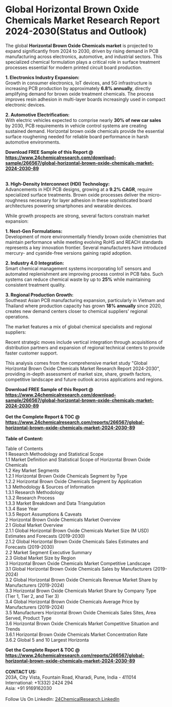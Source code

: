 <h1>Global Horizontal Brown Oxide Chemicals Market Research Report 2024-2030(Status and Outlook)</h1><p>The global <strong>Horizontal Brown Oxide Chemicals market</strong> is projected to expand significantly from 2024 to 2030, driven by rising demand in PCB manufacturing across electronics, automotive, and industrial sectors. This specialized chemical formulation plays a critical role in surface treatment processes essential for modern printed circuit board production.</p><p><strong>1. Electronics Industry Expansion:</strong><br>
Growth in consumer electronics, IoT devices, and 5G infrastructure is increasing PCB production by approximately <strong>6.8% annually</strong>, directly amplifying demand for brown oxide treatment chemicals. The process improves resin adhesion in multi-layer boards increasingly used in compact electronic devices.</p><p><strong>2. Automotive Electrification:</strong><br>
With electric vehicles expected to comprise nearly <strong>30% of new car sales</strong> by 2030, PCB requirements in vehicle control systems are creating sustained demand. Horizontal brown oxide chemicals provide the essential surface roughening needed for reliable board performance in harsh automotive environments.</p><div><b>Download FREE Sample of this Report @ 
            <a href="https://www.24chemicalresearch.com/download-sample/266567/global-horizontal-brown-oxide-chemicals-market-2024-2030-89">
            https://www.24chemicalresearch.com/download-sample/266567/global-horizontal-brown-oxide-chemicals-market-2024-2030-89</a></b></div><br><p><strong>3. High-Density Interconnect (HDI) Technology:</strong><br>
Advancements in HDI PCB designs, growing at a <strong>9.2% CAGR</strong>, require specialized surface treatments. Brown oxide processes deliver the micro-roughness necessary for layer adhesion in these sophisticated board architectures powering smartphones and wearable devices.</p><p>While growth prospects are strong, several factors constrain market expansion:</p><p><strong>1. Next-Gen Formulations:</strong><br>
Development of more environmentally friendly brown oxide chemistries that maintain performance while meeting evolving RoHS and REACH standards represents a key innovation frontier. Several manufacturers have introduced mercury- and cyanide-free versions gaining rapid adoption.</p><p><strong>2. Industry 4.0 Integration:</strong><br>
Smart chemical management systems incorporating IoT sensors and automated replenishment are improving process control in PCB fabs. Such systems can reduce chemical waste by up to <strong>25%</strong> while maintaining consistent treatment quality.</p><p><strong>3. Regional Production Growth:</strong><br>
Southeast Asian PCB manufacturing expansion, particularly in Vietnam and Thailand where production capacity has grown <strong>18% annually</strong> since 2020, creates new demand centers closer to chemical suppliers' regional operations.</p><p>The market features a mix of global chemical specialists and regional suppliers:</p><p>Recent strategic moves include vertical integration through acquisitions of distribution partners and expansion of regional technical centers to provide faster customer support.</p><p>This analysis comes from the comprehensive market study "Global Horizontal Brown Oxide Chemicals Market Research Report 2024-2030", providing in-depth assessment of market size, share, growth factors, competitive landscape and future outlook across applications and regions.</p><div><b>Download FREE Sample of this Report @ 
            <a href="https://www.24chemicalresearch.com/download-sample/266567/global-horizontal-brown-oxide-chemicals-market-2024-2030-89">
            https://www.24chemicalresearch.com/download-sample/266567/global-horizontal-brown-oxide-chemicals-market-2024-2030-89</a></b></div><br><div><b>Get the Complete Report & TOC @ 
            <a href="https://www.24chemicalresearch.com/reports/266567/global-horizontal-brown-oxide-chemicals-market-2024-2030-89">
            https://www.24chemicalresearch.com/reports/266567/global-horizontal-brown-oxide-chemicals-market-2024-2030-89</a></b></div><br>
            <b>Table of Content:</b><p>Table of Contents<br />
1 Research Methodology and Statistical Scope<br />
1.1 Market Definition and Statistical Scope of Horizontal Brown Oxide Chemicals<br />
1.2 Key Market Segments<br />
1.2.1 Horizontal Brown Oxide Chemicals Segment by Type<br />
1.2.2 Horizontal Brown Oxide Chemicals Segment by Application<br />
1.3 Methodology & Sources of Information<br />
1.3.1 Research Methodology<br />
1.3.2 Research Process<br />
1.3.3 Market Breakdown and Data Triangulation<br />
1.3.4 Base Year<br />
1.3.5 Report Assumptions & Caveats<br />
2 Horizontal Brown Oxide Chemicals Market Overview<br />
2.1 Global Market Overview<br />
2.1.1 Global Horizontal Brown Oxide Chemicals Market Size (M USD) Estimates and Forecasts (2019-2030)<br />
2.1.2 Global Horizontal Brown Oxide Chemicals Sales Estimates and Forecasts (2019-2030)<br />
2.2 Market Segment Executive Summary<br />
2.3 Global Market Size by Region<br />
3 Horizontal Brown Oxide Chemicals Market Competitive Landscape<br />
3.1 Global Horizontal Brown Oxide Chemicals Sales by Manufacturers (2019-2024)<br />
3.2 Global Horizontal Brown Oxide Chemicals Revenue Market Share by Manufacturers (2019-2024)<br />
3.3 Horizontal Brown Oxide Chemicals Market Share by Company Type (Tier 1, Tier 2, and Tier 3)<br />
3.4 Global Horizontal Brown Oxide Chemicals Average Price by Manufacturers (2019-2024)<br />
3.5 Manufacturers Horizontal Brown Oxide Chemicals Sales Sites, Area Served, Product Type<br />
3.6 Horizontal Brown Oxide Chemicals Market Competitive Situation and Trends<br />
3.6.1 Horizontal Brown Oxide Chemicals Market Concentration Rate<br />
3.6.2 Global 5 and 10 Largest Horizonta</p><div><b>Get the Complete Report & TOC @ 
            <a href="https://www.24chemicalresearch.com/reports/266567/global-horizontal-brown-oxide-chemicals-market-2024-2030-89">
            https://www.24chemicalresearch.com/reports/266567/global-horizontal-brown-oxide-chemicals-market-2024-2030-89</a></b></div><br><b>CONTACT US:</b><br>
            203A, City Vista, Fountain Road, Kharadi, Pune, India - 411014<br>
            International: +1(332) 2424 294<br>
            Asia: +91 9169162030 <br><br>
            Follow Us On LinkedIn: <a href="https://www.linkedin.com/company/24chemicalresearch/">24ChemicalResearch LinkedIn</a>